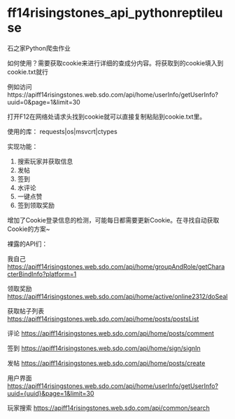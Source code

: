 # ff14risingstones_api_pythonreptileuse
石之家Python爬虫作业

如何使用？需要获取cookie来进行详细的查成分内容。将获取到的cookie填入到cookie.txt就行

例如访问https://apiff14risingstones.web.sdo.com/api/home/userInfo/getUserInfo?uuid=0&page=1&limit=30

打开F12在网络处请求头找到cookie就可以直接复制粘贴到cookie.txt里。

使用的库：
requests|os|msvcrt|ctypes

实现功能：
1. 搜索玩家并获取信息
2. 发帖
3. 签到
4. 水评论
5. 一键点赞
6. 签到领取奖励

增加了Cookie登录信息的检测，可能每日都需要更新Cookie。在寻找自动获取Cookie的方案~


裸露的API们：

我自己
https://apiff14risingstones.web.sdo.com/api/home/groupAndRole/getCharacterBindInfo?platform=1

领取奖励
https://apiff14risingstones.web.sdo.com/api/home/active/online2312/doSeal

获取帖子列表
https://apiff14risingstones.web.sdo.com/api/home/posts/postsList

评论
https://apiff14risingstones.web.sdo.com/api/home/posts/comment

签到
https://apiff14risingstones.web.sdo.com/api/home/sign/signIn

发帖
https://apiff14risingstones.web.sdo.com/api/home/posts/create

用户界面
https://apiff14risingstones.web.sdo.com/api/home/userInfo/getUserInfo?uuid={uuid}&page=1&limit=30

玩家搜索
https://apiff14risingstones.web.sdo.com/api/common/search
